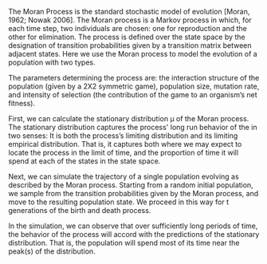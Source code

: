 The Moran Process is the standard stochastic model of evolution [Moran, 1962; Nowak 2006]. 
The Moran process is a Markov process in which, for each time step, two individuals are chosen: 
one for reproduction and the other for elimination. 
The process is defined over the state space by the designation of transition probabilities given by a transition matrix between adjacent states. 
Here we use the Moran process to model the evolution of a population with two types.

The parameters determining the process are: 
the interaction structure of the population (given by a 2X2 symmetric game), 
population size, mutation rate, 
and intensity of selection (the contribution of the game to an organism’s net fitness). 

First, we can calculate the stationary distribution µ of the Moran process. The stationary distribution captures the process' long run behavior of the  in two senses: It is both the process’s limiting distribution and its limiting empirical distribution. 
That is, it captures both where we may expect to locate the process in the limit of time, 
and the proportion of time it will spend at each of the states in the state space.

Next, we can simulate the trajectory of a single population evolving as described by the Moran process. 
Starting from a random initial population, we sample from the transition probabilities given by the Moran process, 
and move to the resulting population state. We proceed in this way for t generations of the birth and death process. 

In the simulation, we can observe that over sufficiently long periods of time, 
the behavior of the process will accord with the predictions of the stationary distribution. 
That is, the population will spend most of its time near the peak(s) of the distribution.